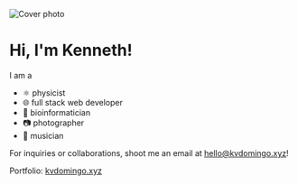 ![Cover photo](https://res.cloudinary.com/kdphotography-assets/image/upload/c_fill,ar_2.39,r_20/v1/kdphotography/portfolio/static/portfolio/media-private/latest/20190407_1.jpg)

# Hi, I'm Kenneth!

I am a
- ⚛ physicist
- 🌐 full stack web developer
- 🧬 bioinformatician
- 📷 photographer
- 🎸 musician

For inquiries or collaborations, shoot me an email at hello@kvdomingo.xyz!

Portfolio: [kvdomingo.xyz](https://kvdomingo.xyz)
